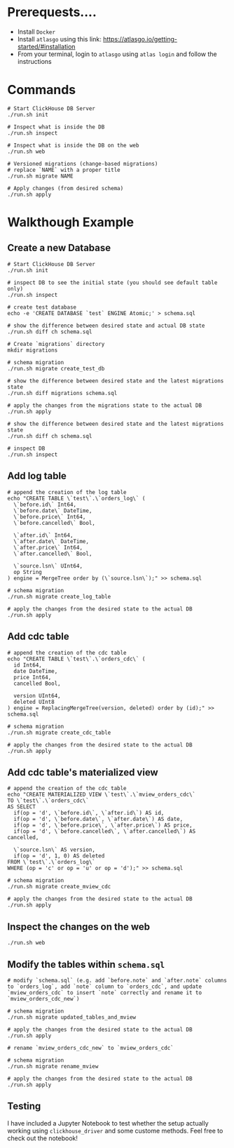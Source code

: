 # Prerequests....
- Install `Docker`
- Install `atlasgo` using this link: https://atlasgo.io/getting-started/#installation
- From your terminal, login to `atlasgo` using `atlas login` and follow the instructions

# Commands
```
# Start ClickHouse DB Server
./run.sh init

# Inspect what is inside the DB
./run.sh inspect

# Inspect what is inside the DB on the web
./run.sh web

# Versioned migrations (change-based migrations)
# replace `NAME` with a proper title
./run.sh migrate NAME

# Apply changes (from desired schema)
./run.sh apply
```

# Walkthough Example
## Create a new Database
```
# Start ClickHouse DB Server
./run.sh init

# inspect DB to see the initial state (you should see default table only)
./run.sh inspect

# create test database
echo -e 'CREATE DATABASE `test` ENGINE Atomic;' > schema.sql

# show the difference between desired state and actual DB state
./run.sh diff ch schema.sql

# Create `migrations` directory
mkdir migrations

# schema migration
./run.sh migrate create_test_db

# show the difference between desired state and the latest migrations state
./run.sh diff migrations schema.sql

# apply the changes from the migrations state to the actual DB
./run.sh apply

# show the difference between desired state and the latest migrations state
./run.sh diff ch schema.sql

# inspect DB
./run.sh inspect
```
## Add log table
```
# append the creation of the log table
echo "CREATE TABLE \`test\`.\`orders_log\` (  
  \`before.id\` Int64,
  \`before.date\` DateTime,
  \`before.price\` Int64,
  \`before.cancelled\` Bool,
  
  \`after.id\` Int64,
  \`after.date\` DateTime,
  \`after.price\` Int64,
  \`after.cancelled\` Bool,
  
  \`source.lsn\` UInt64,
  op String
) engine = MergeTree order by (\`source.lsn\`);" >> schema.sql

# schema migration
./run.sh migrate create_log_table

# apply the changes from the desired state to the actual DB
./run.sh apply
```
## Add cdc table
```
# append the creation of the cdc table
echo "CREATE TABLE \`test\`.\`orders_cdc\` (
  id Int64,
  date DateTime,
  price Int64,
  cancelled Bool,
  
  version UInt64,
  deleted UInt8
) engine = ReplacingMergeTree(version, deleted) order by (id);" >> schema.sql

# schema migration
./run.sh migrate create_cdc_table

# apply the changes from the desired state to the actual DB
./run.sh apply
```

## Add cdc table's materialized view
```
# append the creation of the cdc table
echo "CREATE MATERIALIZED VIEW \`test\`.\`mview_orders_cdc\`
TO \`test\`.\`orders_cdc\`
AS SELECT
  if(op = 'd', \`before.id\`, \`after.id\`) AS id,
  if(op = 'd', \`before.date\`, \`after.date\`) AS date,
  if(op = 'd', \`before.price\`, \`after.price\`) AS price,
  if(op = 'd', \`before.cancelled\`, \`after.cancelled\`) AS cancelled,
  
  \`source.lsn\` AS version,
  if(op = 'd', 1, 0) AS deleted
FROM \`test\`.\`orders_log\`
WHERE (op = 'c' or op = 'u' or op = 'd');" >> schema.sql

# schema migration
./run.sh migrate create_mview_cdc

# apply the changes from the desired state to the actual DB
./run.sh apply
```

## Inspect the changes on the web
```
./run.sh web
```

## Modify the tables within `schema.sql`
```
# modify `schema.sql` (e.g. add `before.note` and `after.note` columns to `orders_log`, add `note` column to `orders_cdc`, and update `mview_orders_cdc` to insert `note` correctly and rename it to `mview_orders_cdc_new`)

# schema migration
./run.sh migrate updated_tables_and_mview

# apply the changes from the desired state to the actual DB
./run.sh apply

# rename `mview_orders_cdc_new` to `mview_orders_cdc`

# schema migration
./run.sh migrate rename_mview

# apply the changes from the desired state to the actual DB
./run.sh apply
```

## Testing

I have included a Jupyter Notebook to test whether the setup actually working using `clickhouse_driver` and some custome methods. Feel free to check out the notebook!